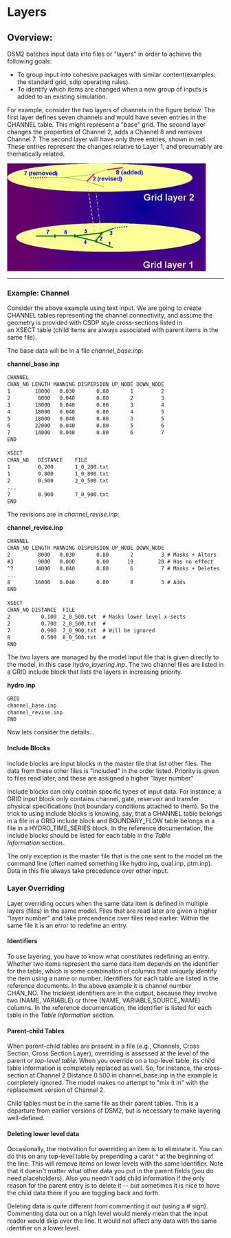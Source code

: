 # Layers

## Overview:

DSM2 batches input data into files or "layers" in order to achieve the
following goals:

-   To group input into cohesive packages with similar content(examples:
    the standard grid, sdip operating rules).
-   To identify which items are changed when a new group of inputs is
    added to an existing simulation.

For example, consider the two layers of channels in the figure below.
The first layer defines seven channels and would have seven entries in
the CHANNEL table. This might represent a "base" grid. The second layer
changes the properties of Channel 2, adds a Channel 8 and removes
Channel 7. The second layer will have only three entries, shown in red.
These entries represent the changes relative to Layer 1, and presumably
are thematically related.

  

<img src="/attachments/87228551/87228550.png"
data-image-src="/attachments/87228551/87228550.png"
data-unresolved-comment-count="0" data-linked-resource-id="87228550"
data-linked-resource-version="1" data-linked-resource-type="attachment"
data-linked-resource-default-alias="layer_system.png"
data-linked-resource-content-type="image/png"
data-linked-resource-container-id="87228551"
data-linked-resource-container-version="1" height="250" />

------------------------------------------------------------------------

### Example: Channel

Consider the above example using text input. We are going to
create CHANNEL tables representing the channel connectivity, and assume
the geometry is provided with CSDP style cross-sections listed in
an XSECT table (child items are always associated with parent items in
the same file).

The base data will be in a file *channel_base.inp*:

**channel_base.inp**

``` text
CHANNEL
CHAN_NO LENGTH MANNING DISPERSION UP_NODE DOWN_NODE
1        18000   0.030       0.80       1         2
2         8000   0.040       0.80       2         3
3        18000   0.040       0.80       3         4
4        18000   0.040       0.80       4         5
5        18000   0.040       0.80       3         5
6        22000   0.040       0.80       5         6
7        14000   0.040       0.80       6         7
END

XSECT
CHAN_NO   DISTANCE    FILE
1         0.200       1_0_200.txt
1         0.800       1_0_800.txt
2         0.500       2_0_500.txt
...
7         0.900       7_0_900.txt
END
```

  

The revisions are in *channel_revise.inp*:

**channel_revise.inp**

``` text
CHANNEL
CHAN_NO LENGTH MANNING DISPERSION UP_NODE DOWN_NODE
2         8000   0.030       0.80       2         3 # Masks + Alters
#3        9000   0.000       0.00      19        20 # Has no effect
^7       14000   0.040       0.80       6         7 # Masks + Deletes
...
8        16000   0.040       0.80       8         3 # Adds
END

XSECT
CHAN_NO DISTANCE  FILE
2          0.100  2_0_500.txt  # Masks lower level x-sects 
2          0.700  2_0_500.txt  #
7          0.900  7_0_900.txt  # Will be ignored
8          0.500  8_0_500.txt  # 
END
```

  

The two layers are managed by the model input file that is given
directly to the model, in this case *hydro_layering.inp*. The two
channel files are listed in a GRID include block that lists the layers
in increasing priority.

**hydro.inp**

``` text
GRID
channel_base.inp
channel_revise.inp
END
```

  

Now lets consider the details...

  

#### Include Blocks

Include blocks are input blocks in the master file that list other
files. The data from these other files is "included" in the order
listed. Priority is given to files read later, and these are assigned a
higher "layer number"

Include blocks can only contain specific types of input data. For
instance, a GRID input block only contains channel, gate, reservoir and
transfer physical specifications (not boundary conditions attached to
them). So the trick to using include blocks is knowing, say, that a
CHANNEL table belongs in a file in a GRID include block and
BOUNDARY_FLOW table belongs in a file in a HYDRO_TIME_SERIES block. In
the reference documentation, the include blocks should be listed for
each table in the *Table Information* section..

The only exception is the master file that is the one sent to the model
on the command line (often named something like hydro.inp, qual.inp,
ptm.inp). Data in this file always take precedence over other input.

### Layer Overriding

Layer overriding occurs when the same data item is defined in multiple
layers (files) in the same model. Files that are read later are given a
higher "layer number" and take precendence over files read earlier.
Within the same file it is an error to redefine an entry.

#### Identifiers

To use layering, you have to know what constitutes redefining an entry.
Whether two items represent the same data item depends on the identifier
for the table, which is some combination of columns that uniquely
identify the item using a name or number. Identifiers for each table are
listed in the reference documents. In the above example it is channel
number CHAN_NO. The trickiest identifiers are in the output, because
they involve two (NAME, VARIABLE) or three (NAME, VARIABLE,SOURCE_NAME)
columns. In the reference documentation, the identifier is listed for
each table in the *Table Information* section.

#### Parent-child Tables

When parent-child tables are present in a file (e.g., Channels, Cross
Section, Cross Section Layer), overriding is assessed at the level of
the parent or *top-level table*. When you override on a top-level table,
its child table information is completely replaced as well. So, for
instance, the cross-section at Channel 2 Distance 0.500 in
channel_base.inp in the example is completely ignored. The model makes
no attempt to "mix it in" with the replacement version of Channel 2.

Child tables must be in the same file as their parent tables. This is a
departure from earlier versions of DSM2, but is necessary to make
layering well-defined.

#### Deleting lower level data

Occasionally, the motivation for overriding an item is to eliminate it.
You can do this on any top-level table by prepending a carat ^ at the
beginning of the line. This will remove items on lower levels with the
same identifier. Note that it doesn't matter what other data you put in
the parent fields (you do need placeholders). Also you needn't add child
information if the only reason for the parent entry is to delete it --
but sometimes it is nice to have the child data there if you are
toggling back and forth.

Deleting data is quite different from commenting it out (using a \#
sign). Commenting data out on a high level would merely mean that the
input reader would skip over the line. It would not affect any data with
the same identifier on a lower level.

